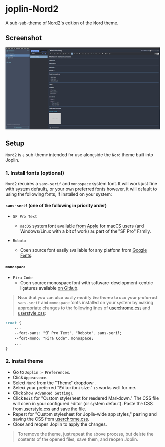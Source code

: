 # joplin-Nord2

A sub-sub-theme of [Nord2](https://github.com/mattsbennett/joplin-Nord2/)'s edition of the Nord theme.

## Screenshot

![Nord2.png](/img/Nord.png)

## Setup

`Nord2` is a sub-theme intended for use alongside the `Nord` theme built into Joplin.

### 1. Install fonts (optional)

`Nord2` requires a `sans-serif` and `monospace` system font. It will work just fine with system defaults, or your own preferred fonts however, it will default to using the following fonts, if installed on your system:

#### `sans-serif` (one of the following in priority order)

* `SF Pro Text`
    * `macOS` system font available [from Apple](https://developer.apple.com/fonts/) for macOS users (and Windows/Linux with a bit of work) as part of the "SF Pro" Family.

* `Roboto`
    * Open source font easily available for any platform from [Google Fonts](https://fonts.google.com/specimen/Roboto).

#### `monospace`

* `Fira Code`
    * Open source monospace font with software-development-centric ligatures available [on Github](https://github.com/tonsky/FiraCode).

> Note that you can also easily modify the theme to use your preferred `sans-serif` and `monospace` fonts installed on your system by making appropriate changes to the following lines of [userchrome.css](/src/userchrome.css) and [userstyle.css](/src/userstyle.css):

```CSS
:root {
    ...
    --font-sans: "SF Pro Text", "Roboto", sans-serif;
    --font-mono: "Fira Code", monospace;
    ...
}
```

### 2. Install theme

* Go to `Joplin > Preferences`.
* Click `Appearance`.
* Select `Nord` from the "Theme" dropdown.
* Select your preferred "Editor font size." `13` works well for me.
* Click `Show Advanced Settings`.
* Click `Edit` for "Custom stylesheet for rendered Markdown." The CSS file will open in your configured editor (or system default). Paste the CSS from [userstyle.css](/src/userstyle.css) and save the file.
* Repeat for "Custom stylesheet for Joplin-wide app styles," pasting and saving the CSS from [userchrome.css](/src/userchrome.css).
* Close and reopen Joplin to apply the changes.

> To remove the theme, just repeat the above process, but delete the contents of the opened files, save them, and reopen Joplin.